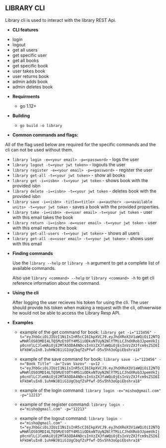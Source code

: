 **LIBRARY CLI**
----
   Library cli is used to interact with the library REST Api. 

* **CLI features**

 - login
 - logout
 - get all users
 - get specific user
 - get all books
 - get specific book
 - user takes book
 - user returns book
 - admin adds book
 - admin deletes book

* **Requirments**
  - go 1.12+

* **Building**
  - `go build -o library`

* **Common commands and flags:**

All of the flag used below are required for the specific commands and the cli can not be used without them.

  - `library login -e=<your email> -p=<password>` - logs the user
  - `library logout -t=<your jwt token>` - logouts the user
  - `library register -e=<your email> -p=<password>` - register the user
  - `library get-all -t=<your jwt token>` - show all books
  - `library get -i=<isbn> -t=<your jwt token` - shows book with the provided isbn
  - `library delete -i=<isbn> -t=<your jwt token` - deletes book with the provided isbn
  - `library save -i=<isbn> -title=<title> -a=<author> -u=<available units> -t=<your jwt token` - saves a book with the provided properties.
  - `library take -i=<isbn> -e=<user email> -t=<your jwt token` - user with this email takes the book
  - `library return -i=<isbn> -e=<user email> -t=<your jwt token` - user with this email returns the book
  - `library get-all-users -t=<your jwt token>` - shows all users
  - `library get-all -e=<user email> -t=<your jwt token>` - shows user with this email

  
*  **Finding commands**

    Use the `library --help` or `library -h` argument to get a complete list of available commands.
    
    Also use `library <command> --help` or `library <command> -h` to get cli reference information about the command.


*  **Using the cli**
   
   After logging the user recieves his token for using the cli. The user should provide his token when making a request with the cli, othwerwise he would not be able to access the Library Resp API.


* **Examples**

   * example of the get command for book: `library get -i="123456" -t="eyJhbGciOiJIUzI1NiIsInR5cCI6IkpXVCJ9.eyJhdXRoX3V1aWQiOiI2NTQwMmRlOS03MDI4LTQ5MzEtOTY4MS1iODkxNTUyN2NlYTMiLCJhdXRob3JpemVkIjp0cnVlLCJleHAiOjE2MTA5ODA4NDcsInVzZXJfaWQiOjEsInVzZXJfcm9sZSI6IkFkbWluIn0.1uhHWJ81iG1UgCbqfZsPfwf-D5v5hh3oGpiEbshra18"`


   * example of the save command for book: `library save -i="123456" -n="Book Title" -a="Ivan Vazov" -u=12 -t="eyJhbGciOiJIUzI1NiIsInR5cCI6IkpXVCJ9.eyJhdXRoX3V1aWQiOiI2NTQwMmRlOS03MDI4LTQ5MzEtOTY4MS1iODkxNTUyN2NlYTMiLCJhdXRob3JpemVkIjp0cnVlLCJleHAiOjE2MTA5ODA4NDcsInVzZXJfaWQiOjEsInVzZXJfcm9sZSI6IkFkbWluIn0.1uhHWJ81iG1UgCbqfZsPfwf-D5v5hh3oGpiEbshra18"`

  * example of the login command: `library login -e="misho@gmail.com" -p="12213"`
  * example of the register command: `library login -e="misho@gmail.com" -p="12213"`
  * example of the logout command: `library login -e="misho@gmail.com" -t="eyJhbGciOiJIUzI1NiIsInR5cCI6IkpXVCJ9.eyJhdXRoX3V1aWQiOiI2NTQwMmRlOS03MDI4LTQ5MzEtOTY4MS1iODkxNTUyN2NlYTMiLCJhdXRob3JpemVkIjp0cnVlLCJleHAiOjE2MTA5ODA4NDcsInVzZXJfaWQiOjEsInVzZXJfcm9sZSI6IkFkbWluIn0.1uhHWJ81iG1UgCbqfZsPfwf-D5v5hh3oGpiEbshra18"`